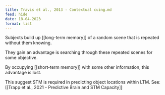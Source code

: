 ```yaml
---
title: Travis et al., 2013 - Contextual cuing.md
feed: hide
date: 18-04-2023
format: list
---
```



Subjects build up [[long-term memory]] of a random scene that is repeated without them knowing.

They gain an advantage is searching through these repeated scenes for some objective.

By occupying [[short-term memory]] with some other information, this advantage is lost.

This suggest STM is required in predicting object locations within LTM. See: [[Trapp et al., 2021 - Predictive Brain and STM Capacity]]